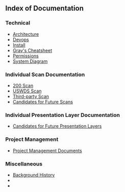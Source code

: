 

## Index of Documentation


### Technical 

* [Architecture](https://github.com/18F/site-scanning/blob/documentation-update/docs/technical-notes/Architecture.md)
* [Devops](https://github.com/18F/site-scanning/blob/documentation-update/docs/technical-notes/DevOps.md)
* [Install](https://github.com/18F/site-scanning/blob/documentation-update/docs/technical-notes/INSTALL.md)
* [Gray's Cheatsheet](https://github.com/18F/site-scanning/blob/documentation-update/docs/technical-notes/cheatsheet.md)
* [Permissions](https://github.com/18F/site-scanning/blob/documentation-update/docs/technical-notes/permissions.md)
* [System Diagram](https://github.com/18F/site-scanning/blob/documentation-update/docs/technical-notes/scanner-ui.png)


### Individual Scan Documentation
* [200 Scan](https://github.com/18F/site-scanning/blob/documentation-update/docs/scans/200.md)
* [USWDS Scan](https://github.com/18F/site-scanning/blob/documentation-update/docs/scans/uswds.md)
* [Third-party Scan](https://github.com/18F/site-scanning/blob/documentation-update/docs/scans/third-party.md)
* [Candidates for Future Scans](https://github.com/18F/site-scanning/blob/documentation-update/docs/scans/candidate-scans.md)


### Individual Presentation Layer Documentation
* [Candidates for Future Presentation Layers](https://github.com/18F/site-scanning/blob/documentation-update/docs/presentation-layers/candidates.md)

### Project Management
* [Project Management Documents](https://github.com/18F/site-scanning/tree/documentation-update/docs/project-management) 

### Miscellaneous
* [Background History](https://github.com/18F/site-scanning/blob/documentation-update/docs/misc/history.md)
* []()
* []()

